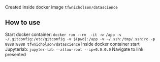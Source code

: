Created inside docker image `tfwnicholson/datascience`
## How to use
Start docker container:
`docker run --rm  -it -w /app -v ~/.gitconfig:/etc/gitconfig -v $(pwd):/app -v ~/.ssh:/tmp/.ssh:ro -p 8888:8888 tfwnicholson/datascience`
Inside docker container start Jupyterlab:
`jupyter-lab --allow-root --ip=0.0.0.0`
Navigate to link presented
